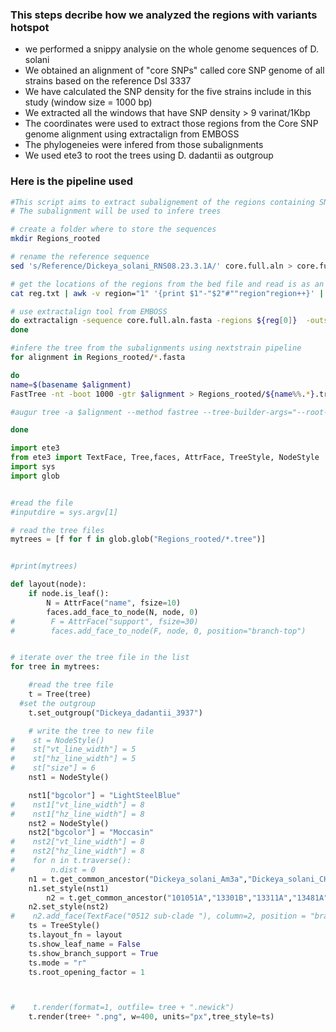 ### This steps decribe how we analyzed the regions with variants hotspot
- we performed a snippy analysie on the whole genome sequences of D. solani
- We obtained  an alignment of "core SNPs" called core SNP genome of all strains based on the reference Dsl 3337
- We have calculated the SNP density for the five strains include in this study (window size = 1000 bp)
- We extracted all the windows that have SNP density > 9 varinat/1Kbp
- The coordinates were used to extract those regions from the Core SNP genome alignment using extractalign from EMBOSS
- The phylogeneies were infered from those subalignments
- We used ete3 to root the trees using D. dadantii as outgroup 
### Here is the pipeline used
````bash
#This script aims to extract subalignement of the regions containing SNP hotspots from the whole genomes alignment of 40 sequences of D solani strains btained using snippy software
# The subalignment will be used to infere trees

# create a folder where to store the sequences
mkdir Regions_rooted

# rename the reference sequence
sed 's/Reference/Dickeya_solani_RNS08.23.3.1A/' core.full.aln > core.full.aln.fasta

# get the locations of the regions from the bed file and read is as an array
cat reg.txt | awk -v region="1" '{print $1"-"$2"#""region"region++}' | while IFS="#" read -a reg

# use extractalign tool from EMBOSS
do extractalign -sequence core.full.aln.fasta -regions ${reg[0]}  -outseq Regions_rooted/${reg[1]}.fasta
done

#infere the tree from the subalignments using nextstrain pipeline
for alignment in Regions_rooted/*.fasta

do
name=$(basename $alignment)
FastTree -nt -boot 1000 -gtr $alignment > Regions_rooted/${name%%.*}.tree

#augur tree -a $alignment --method fastree --tree-builder-args="--root-seq $alignment,Dickeya_dadantii_3937" -o Regions_rooted/${name%%.*}.tree.nwk --nthreads 56

done
````
````python
import ete3
from ete3 import TextFace, Tree,faces, AttrFace, TreeStyle, NodeStyle
import sys
import glob


#read the file
#inputdire = sys.argv[1]

# read the tree files
mytrees = [f for f in glob.glob("Regions_rooted/*.tree")]


#print(mytrees)

def layout(node):
    if node.is_leaf():
        N = AttrFace("name", fsize=10)
        faces.add_face_to_node(N, node, 0)
#        F = AttrFace("support", fsize=30)
#        faces.add_face_to_node(F, node, 0, position="branch-top")


# iterate over the tree file in the list
for tree in mytrees:

    #read the tree file
    t = Tree(tree)
  #set the outgroup
    t.set_outgroup("Dickeya_dadantii_3937")

    # write the tree to new file
#    st = NodeStyle()
#    st["vt_line_width"] = 5
#    st["hz_line_width"] = 5
#    st["size"] = 6
    nst1 = NodeStyle()

    nst1["bgcolor"] = "LightSteelBlue"
#    nst1["vt_line_width"] = 8
#    nst1["hz_line_width"] = 8
    nst2 = NodeStyle()
    nst2["bgcolor"] = "Moccasin"
#    nst2["vt_line_width"] = 8
#    nst2["hz_line_width"] = 8
#    for n in t.traverse():
#        n.dist = 0
    n1 = t.get_common_ancestor("Dickeya_solani_Am3a","Dickeya_solani_CH05026","Dickeya_solani_CH07044","Dickeya_solani_CH9635-1","Dickeya_solani_CH9918-774","Dickeya_solani_D12","Dickeya_solani_Ds0432-1","Dickeya_solani_F012","Dickeya_solani_GBBC2040","Dickeya_solani_IFB0099","Dickeya_solani_IFB0167","Dickeya_solani_IFB0212","Dickeya_solani_IFB0223","Dickeya_solani_IFB0231","Dickeya_solani_IFB0311","Dickeya_solani_IFB0417","Dickeya_solani_IFB0421","Dickeya_solani_IFB0487","Dickeya_solani_IFB0695","Dickeya_solani_IFB_0158","Dickeya_solani_IFB_0221","Dickeya_solani_IPO2019","Dickeya_solani_IPO_2222","Dickeya_solani_M21a","Dickeya_solani_MIE35","Dickeya_solani_MK10","Dickeya_solani_MK16_MK16","Dickeya_solani_PPO9019","Dickeya_solani_PPO9134","Dickeya_solani_RNS10-27-2A","Dickeya_solani_RNS08.23.3.1A","Dickeya_solani_Sp1a")
    n1.set_style(nst1)
        n2 = t.get_common_ancestor("101051A","13301B","13311A","13481A","151021A","Dickeya_solani_A623-S20-A17","RNS05.1.2A","Dickeya_solani_RNS0773B")
    n2.set_style(nst2)
#    n2.add_face(TextFace("0512 sub-clade "), column=2, position = "branch-right")
    ts = TreeStyle()
    ts.layout_fn = layout
    ts.show_leaf_name = False
    ts.show_branch_support = True
    ts.mode = "r"
    ts.root_opening_factor = 1



#    t.render(format=1, outfile= tree + ".newick")
    t.render(tree+ ".png", w=400, units="px",tree_style=ts)
````



